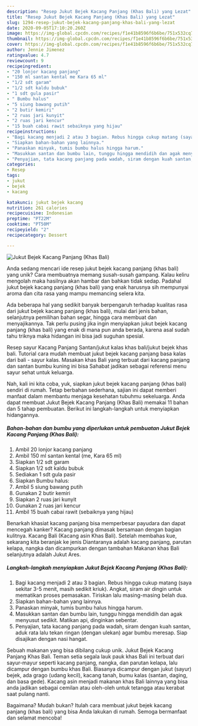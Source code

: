 ```yaml
---
description: "Resep Jukut Bejek Kacang Panjang (Khas Bali) yang Lezat"
title: "Resep Jukut Bejek Kacang Panjang (Khas Bali) yang Lezat"
slug: 1294-resep-jukut-bejek-kacang-panjang-khas-bali-yang-lezat
date: 2020-09-05T17:10:20.260Z
image: https://img-global.cpcdn.com/recipes/f1e41b8596f6b6be/751x532cq70/jukut-bejek-kacang-panjang-khas-bali-foto-resep-utama.jpg
thumbnail: https://img-global.cpcdn.com/recipes/f1e41b8596f6b6be/751x532cq70/jukut-bejek-kacang-panjang-khas-bali-foto-resep-utama.jpg
cover: https://img-global.cpcdn.com/recipes/f1e41b8596f6b6be/751x532cq70/jukut-bejek-kacang-panjang-khas-bali-foto-resep-utama.jpg
author: Jennie Jimenez
ratingvalue: 4.7
reviewcount: 9
recipeingredient:
- "20 lonjor kacang panjang"
- "150 ml santan kental me Kara 65 ml"
- "1/2 sdt garam"
- "1/2 sdt kaldu bubuk"
- "1 sdt gula pasir"
- " Bumbu halus"
- "5 siung bawang putih"
- "2 butir kemiri"
- "2 ruas jari kunyit"
- "2 ruas jari kencur"
- "15 buah cabai rawit sebaiknya yang hijau"
recipeinstructions:
- "Bagi kacang menjadi 2 atau 3 bagian. Rebus hingga cukup matang (saya sekitar 3-5 menit, masih sedikit kriuk). Angkat, siram air dingin untuk mematikan proses pemasakan. Tiriskan lalu masing-masing belah dua."
- "Siapkan bahan-bahan yang lainnya."
- "Panaskan minyak, tumis bumbu halus hingga harum."
- "Masukkan santan dan bumbu lain, tunggu hingga mendidih dan agak menyusut sedikit. Matikan api, dinginkan sebentar."
- "Penyajian, tata kacang panjang pada wadah, siram dengan kuah santan, aduk rata lalu tekan ringan (dengan ulekan) agar bumbu meresap. Siap disajikan dengan nasi hangat."
categories:
- Resep
tags:
- jukut
- bejek
- kacang

katakunci: jukut bejek kacang 
nutrition: 261 calories
recipecuisine: Indonesian
preptime: "PT22M"
cooktime: "PT50M"
recipeyield: "2"
recipecategory: Dessert

---
```



![Jukut Bejek Kacang Panjang (Khas Bali)](https://img-global.cpcdn.com/recipes/f1e41b8596f6b6be/751x532cq70/jukut-bejek-kacang-panjang-khas-bali-foto-resep-utama.jpg)

Anda sedang mencari ide resep jukut bejek kacang panjang (khas bali) yang unik? Cara membuatnya memang susah-susah gampang. Kalau keliru mengolah maka hasilnya akan hambar dan bahkan tidak sedap. Padahal jukut bejek kacang panjang (khas bali) yang enak harusnya sih mempunyai aroma dan cita rasa yang mampu memancing selera kita.

Ada beberapa hal yang sedikit banyak berpengaruh terhadap kualitas rasa dari jukut bejek kacang panjang (khas bali), mulai dari jenis bahan, selanjutnya pemilihan bahan segar, hingga cara membuat dan menyajikannya. Tak perlu pusing jika ingin menyiapkan jukut bejek kacang panjang (khas bali) yang enak di mana pun anda berada, karena asal sudah tahu triknya maka hidangan ini bisa jadi suguhan spesial.

Resep sayur Kacang Panjang Santan/jukut kalas khas bali/jukut bejek khas bali. Tutorial cara mudah membuat jukut bejek kacang panjang basa kalas dari bali - sayur kalas. Masakan khas Bali yang terbuat dari kacang panjang dan santan bumbu kuning ini bisa Sahabat jadikan sebagai referensi menu sayur sehat untuk keluarga.


Nah, kali ini kita coba, yuk, siapkan jukut bejek kacang panjang (khas bali) sendiri di rumah. Tetap berbahan sederhana, sajian ini dapat memberi manfaat dalam membantu menjaga kesehatan tubuhmu sekeluarga. Anda dapat membuat Jukut Bejek Kacang Panjang (Khas Bali) memakai 11 bahan dan 5 tahap pembuatan. Berikut ini langkah-langkah untuk menyiapkan hidangannya.

<!--inarticleads1-->

##### Bahan-bahan dan bumbu yang diperlukan untuk pembuatan Jukut Bejek Kacang Panjang (Khas Bali):

1. Ambil 20 lonjor kacang panjang
1. Ambil 150 ml santan kental (me, Kara 65 ml)
1. Siapkan 1/2 sdt garam
1. Siapkan 1/2 sdt kaldu bubuk
1. Sediakan 1 sdt gula pasir
1. Siapkan  Bumbu halus:
1. Ambil 5 siung bawang putih
1. Gunakan 2 butir kemiri
1. Siapkan 2 ruas jari kunyit
1. Gunakan 2 ruas jari kencur
1. Ambil 15 buah cabai rawit (sebaiknya yang hijau)


Benarkah khasiat kacang panjang bisa memperbesar payudara dan dapat mencegah kanker? Kacang panjang dimasak bersamaan dengan bagian kulitnya. Kacang Bali (Kacang asin Khas Bali). Setelah membahas kue, sekarang kita beranjak ke jenis Diantaranya adalah kacang panjang, parutan kelapa, nangka dan dicampurkan dengan tambahan Makanan khas Bali selanjutnya adalah Jukut Ares. 

<!--inarticleads2-->

##### Langkah-langkah menyiapkan Jukut Bejek Kacang Panjang (Khas Bali):

1. Bagi kacang menjadi 2 atau 3 bagian. Rebus hingga cukup matang (saya sekitar 3-5 menit, masih sedikit kriuk). Angkat, siram air dingin untuk mematikan proses pemasakan. Tiriskan lalu masing-masing belah dua.
1. Siapkan bahan-bahan yang lainnya.
1. Panaskan minyak, tumis bumbu halus hingga harum.
1. Masukkan santan dan bumbu lain, tunggu hingga mendidih dan agak menyusut sedikit. Matikan api, dinginkan sebentar.
1. Penyajian, tata kacang panjang pada wadah, siram dengan kuah santan, aduk rata lalu tekan ringan (dengan ulekan) agar bumbu meresap. Siap disajikan dengan nasi hangat.


Sebuah makanan yang bisa dibilang cukup unik. Jukut Bejek Kacang Panjang Khas Bali. Teman setia segala lauk pauk khas Bali ini terbuat dari sayur-mayur seperti kacang panjang, nangka, dan parutan kelapa, lalu dicampur dengan bumbu khas Bali. Biasanya dicampur dengan jukut (sayur) bejek, ada grago (udang kecil), kacang tanah, bumu kalas (santan, daging, dan basa gede). Kacang asin menjadi makanan khas Bali lainnya yang bisa anda jadikan sebagai cemilan atau oleh-oleh untuk tetangga atau kerabat saat pulang nanti. 

Bagaimana? Mudah bukan? Itulah cara membuat jukut bejek kacang panjang (khas bali) yang bisa Anda lakukan di rumah. Semoga bermanfaat dan selamat mencoba!
